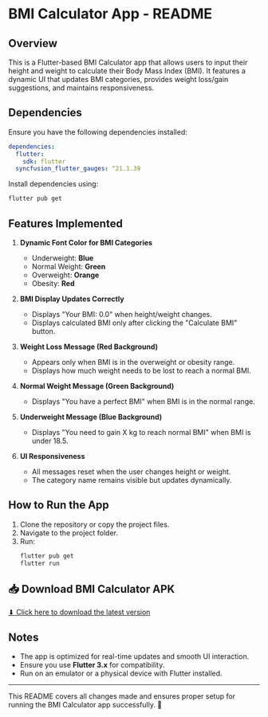 # BMI Calculator App - README

## Overview
This is a Flutter-based BMI Calculator app that allows users to input their height and weight to calculate their Body Mass Index (BMI). It features a dynamic UI that updates BMI categories, provides weight loss/gain suggestions, and maintains responsiveness.

## Dependencies
Ensure you have the following dependencies installed:

```yaml
dependencies:
  flutter:
    sdk: flutter
  syncfusion_flutter_gauges: ^21.1.39
```

Install dependencies using:
```sh
flutter pub get
```

## Features Implemented

1. **Dynamic Font Color for BMI Categories**
   - Underweight: **Blue**
   - Normal Weight: **Green**
   - Overweight: **Orange**
   - Obesity: **Red**

2. **BMI Display Updates Correctly**
   - Displays "Your BMI: 0.0" when height/weight changes.
   - Displays calculated BMI only after clicking the "Calculate BMI" button.

3. **Weight Loss Message (Red Background)**
   - Appears only when BMI is in the overweight or obesity range.
   - Displays how much weight needs to be lost to reach a normal BMI.

4. **Normal Weight Message (Green Background)**
   - Displays "You have a perfect BMI" when BMI is in the normal range.

5. **Underweight Message (Blue Background)**
   - Displays "You need to gain X kg to reach normal BMI" when BMI is under 18.5.

6. **UI Responsiveness**
   - All messages reset when the user changes height or weight.
   - The category name remains visible but updates dynamically.

## How to Run the App
1. Clone the repository or copy the project files.
2. Navigate to the project folder.
3. Run:
   ```sh
   flutter pub get
   flutter run
   ```
## 📥 Download BMI Calculator APK
[⬇ Click here to download the latest version](https://github.com/Jainam182/BMI-Calculator/releases/download/v1.0/bmi_calculator.apk)

## Notes
- The app is optimized for real-time updates and smooth UI interaction.
- Ensure you use **Flutter 3.x** for compatibility.
- Run on an emulator or a physical device with Flutter installed.

---

This README covers all changes made and ensures proper setup for running the BMI Calculator app successfully. 🚀

